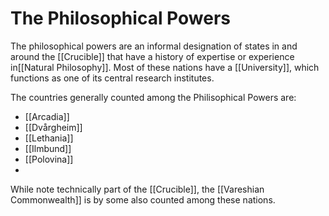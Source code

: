 # The Philosophical Powers
The philosophical powers are an informal designation of states in and around the [[Crucible]] that have a history of expertise or experience in[[Natural Philosophy]]. Most of these nations have a [[University]], which functions as one of its central research institutes.

The countries generally counted among the Philisophical Powers are:
- [[Arcadia]]
- [[Dvårgheim]]
- [[Lethania]]
- [[Ilmbund]]
- [[Polovina]]
- 
While note technically part of the [[Crucible]], the [[Vareshian Commonwealth]] is by some also counted among these nations.